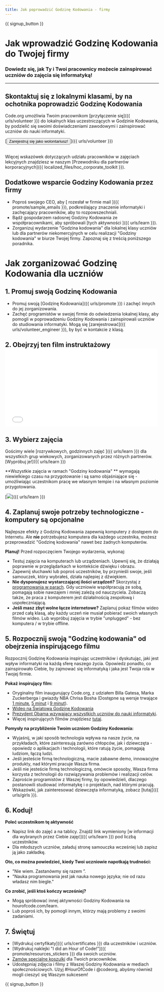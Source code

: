```yaml
---
title: Jak poprowadzić Godzinę Kodowania - firmy
---
```


{{ signup_button }}

# Jak wprowadzić Godzinę Kodowania do Twojej firmy
### Dowiedz się, jak Ty i Twoi pracownicy możecie zainspirować uczniów do zajęcia się informatyką!

***

## Skontaktuj się z lokalnymi klasami, by na ochotnika poprowadzić Godzinę Kodowania
Code.org umożliwia Twoim pracownikom [przyłączenie się]({{ urls/volunteer }}) do lokalnych klas uczestniczących w Godzinie Kodowania, by podzielić się swoimi doświadczeniami zawodowymi i zainspirować uczniów do nauki informatyki.

[<button>Zarejestruj się jako wolontariusz!</button>]({{ urls/volunteer }})
<br>
<br>

Więcej wskazówek dotyczących udziału pracowników w zajęciach lekcyjnych znajdziesz w naszym [Przewodniku dla partnerów korporacyjnych]({{ localized_files/hoc_corporate_toolkit }}).

## Dodatkowe wsparcie Godziny Kodowania przez firmy

- Poproś swojego CEO, aby [ rozesłał w firmie mail ]({{ promote/sample_emails }}), podkreślający znaczenie informatyki i zachęcający pracowników, aby to rozpowszechniali.
- Bądź gospodarzem radosnej Godziny Kodowania ze współpracownikami, aby spróbowali [tych aktywności ]({{ urls/learn }}).
- Zorganizuj wydarzenie "Godzina kodowania" dla lokalnej klasy uczniów lub dla partnerów niekomercyjnych w celu realizacji "Godziny kodowania" w biurze Twojej firmy. Zapoznaj się z treścią poniższego poradnika.


# Jak zorganizować Godzinę Kodowania dla uczniów

## 1. Promuj swoją Godzinę Kodowania
- Promuj swoją [Godzinę Kodowania]({{ urls/promote }}) i zachęć innych do jej zorganizowania.
- Zachęć programistów w swojej firmie do odwiedzenia lokalnej klasy, aby pomogli w poprowadzeniu Godziny Kodowania i zainspirowali uczniów do studiowania informatyki. Mogą się [zarejestrować]({{ urls/volunteer_engineer }}), by być w kontakcie z klasą.

## 2. Obejrzyj ten film instruktażowy <iframe width="500" height="255" src="//www.youtube.com/embed/SrnvvWDm73k" frameborder="0" allowfullscreen></iframe>

## 3. Wybierz zajęcia
Gościmy wiele [rozrywkowych, godzinnych zajęć ]({{ urls/learn }}) dla wszystkich grup wiekowych, zorganizowanych przez różnych partnerów. [Wypróbuj je!]({{ urls/learn }})

**Wszystkie zajęcia w ramach "Godziny kodowania" ** wymagają niewielkiego czasu na przygotowanie i są samo objaśniające się - umożliwiając uczestnikom pracę we własnym tempie i na własnym poziomie przygotowania.

[<img src="/images/fit-700/tutorials.png" />]({{ urls/learn }})

## 4.  Zaplanuj swoje potrzeby technologiczne - komputery są opcjonalne

Najlepsze efekty z Godziną Kodowania zapewnią komputery z dostępem do Internetu. Ale **nie** potrzebujesz komputera dla każdego uczestnika, możesz przeprowadzić "Godzinę kodowania" nawet bez żadnych komputerów.

**Planuj!** Przed rozpoczęciem Twojego wydarzenia, wykonaj:

- Testuj zajęcia na komputerach lub urządzeniach. Upewnij się, że działają poprawnie w przeglądarkach w kontekście dźwięku i obrazu.
- Zapewnij słuchawki lub poproś uczestników, by przynieśli swoje, jeśli samouczek, który wybrałeś, działa najlepiej z dźwiękiem.
- **Nie dysponujesz wystarczającej ilości urządzeń?** Skorzystaj z [programowania w parach](https://www.youtube.com/watch?v=vgkahOzFH2Q). Gdy uczniowie współpracują ze sobą, pomagają sobie nawzajem i mniej zależą od nauczyciela. Zobaczą także, że praca z komputerem jest działalnością zespołową i uspołeczniającą.
- **Jeśli masz zbyt wolne łącze internetowe?** Zaplanuj pokaz filmów wideo przed całą klasą, aby każdy uczeń nie musiał pobierać swoich własnych filmów wideo. Lub wypróbuj zajęcia w trybie "unplugged" - bez komputera / w trybie offline.

## 5.  Rozpocznij swoją "Godzinę kodowania" od obejrzenia inspirującego filmu
Rozpocznij Godzinę Kodowania inspirując uczestników i dyskutując, jaki jest wpływ informatyki na każdą sferę naszego życia. Opowiedz ponadto, co zainspirowało Ciebie, by zajmować się informatyką i jaka jest Twoja rola w Twojej firmie.

**Pokaż inspirujący film:**

- Oryginalny film inaugurujący Code.org, z udziałem Billa Gatesa, Marka Zuckerberga i gwiazdy NBA Chrisa Bosha (Dostępne są wersje trwające [1 minutę](https://www.youtube.com/watch?v=qYZF6oIZtfc), [5 minut](https://www.youtube.com/watch?v=nKIu9yen5nc) i [9 minut](https://www.youtube.com/watch?v=dU1xS07N-FA)).
- [ Wideo na Światową Godzinę Kodowania](https://www.youtube.com/watch?v=KsOIlDT145A)
- [ Prezydent Obama wzywający wszystkich uczniów do nauki informatyki](https://www.youtube.com/watch?v=6XvmhE1J9PY).
- Więcej inspirujących filmów znajdziesz [tutaj](https://www.youtube.com/playlist?list=PLzdnOPI1iJNfpD8i4Sx7U0y2MccnrNZuP).

**Pomysły na przybliżenie Twoim uczniom Godziny Kodowania:**

- Wyjaśnij, w jaki sposób technologia wpływa na nasze życie, na przykładach, które zainteresują zarówno chłopców, jak i dziewczęta - opowiedz o aplikacjach i technologii, które ratują życie, pomagają ludziom, łączą ludzi.
- Jeśli jesteście firmą technologiczną, macie zabawne demo, innowacyjne produkty, nad którymi pracuje Wasza firma.
- Jeśli nie jesteście firmą technologiczną, omówcie sposoby, Wasza firma korzysta z technologii do rozwiązywania problemów i realizacji celów.
- Zaproście programistów z Waszej firmy, by opowiedzieli, dlaczego postanowili studiować informatykę i o projektach, nad którymi pracują.
- Wskazówki, jak zainteresować dziewczęta informatyką, zobacz [tutaj]({{ urls/girls }}).

## 6. Koduj!
**Poleć uczestnikom tę aktywność**

- Napisz link do zajęć a na tablicy. Znajdź link wymieniony [w informacji dla wybranych przez Ciebie zajęć]({{ urls/learn }}) pod liczbą uczestników.
- Dla młodszych uczniów, załaduj stronę samouczka wcześniej lub zapisz ją jako zakładkę.

**Oto, co można powiedzieć, kiedy Twoi uczniowie napotkają trudności:**

- "Nie wiem. Zastanówmy się razem ”.
- "Nauka programowania jest jak nauka nowego języka; nie od razu władasz nim biegle."

**Co zrobić, jeśli ktoś kończy wcześniej?**

- Mogą spróbować innej aktywności Godziny Kodowania na hourofcode.com/learn.
- Lub poproś ich, by pomogli innym, którzy mają problemy z swoimi zadaniami.

## 7. Świętuj

- [Wydrukuj certyfikaty]({{ urls/certificates }}) dla uczestników i uczniów.
- [Wydrukuj naklejki "I did an Hour of Code!"]({{ promote/resources_stickers }}) dla swoich uczniów.
- [Zamów specjalne koszulki](http://blog.code.org/post/132608499493/hour-of-code-shirts-and-more) dla Twoich pracowników.
- Udostępniaj zdjęcia i filmy z Waszej Godziny Kodowania w mediach społecznościowych. Użyj #HourOfCode i @codeorg, abyśmy również mogli cieszyć się Waszym sukcesem!

{{ signup_button }}
